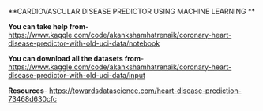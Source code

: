 **CARDIOVASCULAR DISEASE PREDICTOR USING MACHINE LEARNING **

**You can take help from**-
https://www.kaggle.com/code/akankshamhatrenaik/coronary-heart-disease-predictor-with-old-uci-data/notebook

**You can download all the datasets from**-
https://www.kaggle.com/code/akankshamhatrenaik/coronary-heart-disease-predictor-with-old-uci-data/input

**Resources**-
https://towardsdatascience.com/heart-disease-prediction-73468d630cfc
